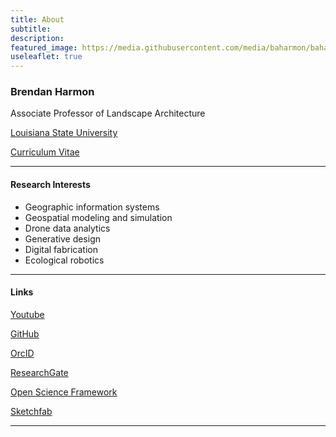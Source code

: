 ```yaml
---
title: About
subtitle:
description:
featured_image: https://media.githubusercontent.com/media/baharmon/baharmon.github.io/master/images/baharmon-round.png
useleaflet: true
---
```


### Brendan Harmon
Associate Professor of Landscape Architecture

[<i class="fa fa-university"></i> Louisiana State University](https://design.lsu.edu/faculty/brendan-harmon/)

[<i class="fa fa-graduation-cap"></i> Curriculum Vitae](https://github.com/baharmon/curriculum-vitae/raw/master/baharmon-cv.pdf)

 ---

#### Research Interests

* Geographic information systems
* Geospatial modeling and simulation
* Drone data analytics
* Generative design
* Digital fabrication
* Ecological robotics

---

#### Links

<i class="fab fa-youtube"></i>
[Youtube](https://www.youtube.com/c/BrendanHarmon)

<i class="fab fa-github"></i>
[GitHub](https://github.com/baharmon/)

<i class="ai ai-orcid"></i>
[OrcID](http://orcid.org/0000-0002-6218-9318)

<i class="ai ai-researchgate"></i>
[ResearchGate](https://www.researchgate.net/profile/Brendan_Harmon2)

<i class="ai ai-osf"></i>
[Open Science Framework](https://osf.io/xhvp4/)

<i class="fas fa-cube"></i>
[Sketchfab](https://sketchfab.com/lsu-landscape-architecture)

<!--
<i class="ai ai-academia"></i>
[Academia](http://lsu.academia.edu/BrendanHarmon)
-->

---

&nbsp;
<style>
#toner-map { height: 500px; }
</style>

<div id="toner-map">
</div>

<script
  src="https://code.jquery.com/jquery-3.5.1.min.js"
  integrity="sha256-9/aliU8dGd2tb6OSsuzixeV4y/faTqgFtohetphbbj0="
  crossorigin="anonymous">
</script>


<script>

// create map
var mymap = L.map('toner-map').setView([30.411804, -91.180910], 8);
L.tileLayer('https://tiles.stadiamaps.com/tiles/stamen_toner_lite/{z}/{x}/{y}{r}.{ext}', {
	minZoom: 0,
	maxZoom: 20,
	attribution: '&copy; <a href="https://www.stadiamaps.com/" target="_blank">Stadia Maps</a> &copy; <a href="https://www.stamen.com/" target="_blank">Stamen Design</a> &copy; <a href="https://openmaptiles.org/" target="_blank">OpenMapTiles</a> &copy; <a href="https://www.openstreetmap.org/copyright">OpenStreetMap</a> contributors',
	ext: 'png'
}).addTo(mymap);

// create custom markers
var customIcon = new L.Icon({
  iconUrl: 'https://media.githubusercontent.com/media/baharmon/baharmon.github.io/master/images/baharmon-round.png',
  shadowUrl: 'https://cdnjs.cloudflare.com/ajax/libs/leaflet/0.7.7/images/marker-shadow.png',
  iconSize: [100, 100],
  iconAnchor: [25, 100],
  popupAnchor: [1, -34],
  shadowSize: [100, 100]
});
var myLocation = L.marker([30.411804, -91.180910], {icon: customIcon}).addTo(mymap);
myLocation.bindPopup("<b>Brendan Harmon</b> <br> Louisiana State University <br> Baton Rouge, Louisiana, USA");
myLocation.setZIndexOffset(-1000)

// create custom markers
var markerIcon = new L.Icon({
  iconUrl: 'https://raw.githubusercontent.com/pointhi/leaflet-color-markers/master/img/marker-icon-2x-black.png',
  shadowUrl: 'https://cdnjs.cloudflare.com/ajax/libs/leaflet/0.7.7/images/marker-shadow.png',
  iconSize: [25, 41],
  iconAnchor: [12, 41],
  popupAnchor: [1, -34],
  shadowSize: [41, 41]
});

// load GeoJSON from an external file
$.getJSON("data/projects.geojson",function(data){

  // add popups
  function onEachFeature(feature, layer) {
      layer.bindPopup("<b> Project: </b>" + feature.properties.project + "<br>" + "<b>Location: </b>" + feature.properties.location + "<br>" + "<b>Link: </b>" + "<a href=" + feature.properties.page + ">"+ feature.properties.page +"</a>");
  }   

  // add GeoJSON layer to the map once the file is loaded
  geojson = L.geoJSON(data, {
    pointToLayer: function (feature, latlng) {
			return L.marker(latlng, {icon: markerIcon});
		},
    onEachFeature: onEachFeature
  }).addTo(mymap)
  mymap.fitBounds(geojson.getBounds());
});

</script>
